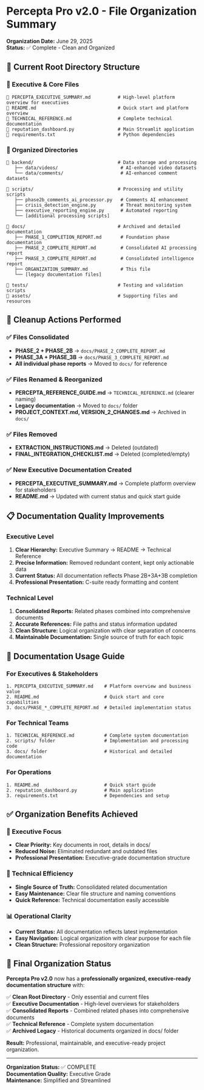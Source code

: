 # Percepta Pro v2.0 - File Organization Summary

**Organization Date:** June 29, 2025  
**Status:** ✅ Complete - Clean and Organized  

## 📁 Current Root Directory Structure

### 🎯 Executive & Core Files
```
📄 PERCEPTA_EXECUTIVE_SUMMARY.md          # High-level platform overview for executives
📄 README.md                              # Quick start and platform overview  
📄 TECHNICAL_REFERENCE.md                 # Complete technical documentation
📄 reputation_dashboard.py                # Main Streamlit application
📄 requirements.txt                       # Python dependencies
```

### 📂 Organized Directories
```
📁 backend/                               # Data storage and processing
   ├── data/videos/                       # AI-enhanced video datasets
   └── data/comments/                     # AI-enhanced comment datasets

📁 scripts/                               # Processing and utility scripts
   ├── phase2b_comments_ai_processor.py   # Comments AI enhancement
   ├── crisis_detection_engine.py         # Threat monitoring system
   ├── executive_reporting_engine.py      # Automated reporting
   └── [additional processing scripts]

📁 docs/                                  # Archived and detailed documentation
   ├── PHASE_1_COMPLETION_REPORT.md       # Foundation phase documentation
   ├── PHASE_2_COMPLETE_REPORT.md         # Consolidated AI processing report
   ├── PHASE_3_COMPLETE_REPORT.md         # Consolidated intelligence report
   ├── ORGANIZATION_SUMMARY.md            # This file
   └── [legacy documentation files]

📁 tests/                                 # Testing and validation scripts
📁 assets/                                # Supporting files and resources
```

## 🧹 Cleanup Actions Performed

### ✅ Files Consolidated
- **PHASE_2 + PHASE_2B** → `docs/PHASE_2_COMPLETE_REPORT.md`
- **PHASE_3A + PHASE_3B** → `docs/PHASE_3_COMPLETE_REPORT.md`
- **All individual phase reports** → Moved to `docs/` for reference

### ✅ Files Renamed & Reorganized
- **PERCEPTA_REFERENCE_GUIDE.md** → `TECHNICAL_REFERENCE.md` (clearer naming)
- **Legacy documentation** → Moved to `docs/` folder
- **PROJECT_CONTEXT.md, VERSION_2_CHANGES.md** → Archived in `docs/`

### ✅ Files Removed
- **EXTRACTION_INSTRUCTIONS.md** → Deleted (outdated)
- **FINAL_INTEGRATION_CHECKLIST.md** → Deleted (completed/empty)

### ✅ New Executive Documentation Created
- **PERCEPTA_EXECUTIVE_SUMMARY.md** → Complete platform overview for stakeholders
- **README.md** → Updated with current status and quick start guide

## 📋 Documentation Quality Improvements

### Executive Level
1. **Clear Hierarchy:** Executive Summary → README → Technical Reference
2. **Precise Information:** Removed redundant content, kept only actionable data
3. **Current Status:** All documentation reflects Phase 2B+3A+3B completion
4. **Professional Presentation:** C-suite ready formatting and content

### Technical Level
1. **Consolidated Reports:** Related phases combined into comprehensive documents
2. **Accurate References:** File paths and status information updated
3. **Clean Structure:** Logical organization with clear separation of concerns
4. **Maintainable Documentation:** Single source of truth for each topic

## 🎯 Documentation Usage Guide

### For Executives & Stakeholders
```
1. PERCEPTA_EXECUTIVE_SUMMARY.md    # Platform overview and business value
2. README.md                        # Quick start and core capabilities
3. docs/PHASE_*_COMPLETE_REPORT.md  # Detailed implementation status
```

### For Technical Teams
```
1. TECHNICAL_REFERENCE.md           # Complete system documentation
2. scripts/ folder                  # Implementation and processing code
3. docs/ folder                     # Historical and detailed documentation
```

### For Operations
```
1. README.md                        # Quick start guide
2. reputation_dashboard.py          # Main application
3. requirements.txt                 # Dependencies and setup
```

## ✅ Organization Benefits Achieved

### 🎯 Executive Focus
- **Clear Priority:** Key documents in root, details in docs/
- **Reduced Noise:** Eliminated redundant and outdated files
- **Professional Presentation:** Executive-grade documentation structure

### 🔧 Technical Efficiency
- **Single Source of Truth:** Consolidated related documentation
- **Easy Maintenance:** Clear file structure and naming conventions
- **Quick Reference:** Technical documentation easily accessible

### 📊 Operational Clarity
- **Current Status:** All documentation reflects latest implementation
- **Easy Navigation:** Logical organization with clear purpose for each file
- **Clean Structure:** Professional repository organization

## 🎉 Final Organization Status

**Percepta Pro v2.0** now has a **professionally organized, executive-ready documentation structure** with:

✅ **Clean Root Directory** - Only essential and current files  
✅ **Executive Documentation** - High-level overviews for stakeholders  
✅ **Consolidated Reports** - Combined related phases into comprehensive documents  
✅ **Technical Reference** - Complete system documentation  
✅ **Archived Legacy** - Historical documents organized in docs/ folder  

**Result:** Professional, maintainable, and executive-ready project organization.

---

**Organization Status:** ✅ COMPLETE  
**Documentation Quality:** Executive Grade  
**Maintenance:** Simplified and Streamlined 